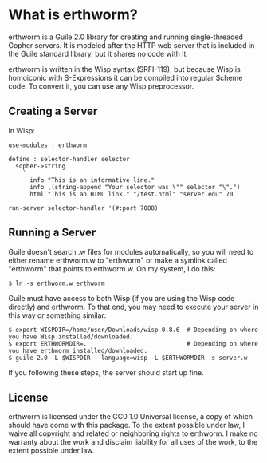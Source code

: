 # What is erthworm?
erthworm is a Guile 2.0 library for creating and running single-threaded
Gopher servers.  It is modeled after the HTTP web server that is included
in the Guile standard library, but it shares no code with it.

erthworm is written in the Wisp syntax (SRFI-119), but because Wisp is
homoiconic with S-Expressions it can be compiled into regular Scheme code.
To convert it, you can use any Wisp preprocessor.

## Creating a Server
In Wisp:

    use-modules : erthworm

    define : selector-handler selector
      sopher->string
        `
          info "This is an informative line."
          info ,(string-append "Your selector was \"" selector "\".")
          html "This is an HTML link." "/test.html" "server.edu" 70

    run-server selector-handler '(#:port 7088)

## Running a Server
Guile doesn't search .w files for modules automatically, so you will
need to either rename erthworm.w to "erthworm" or make a symlink called
"erthworm" that points to erthworm.w.  On my system, I do this:

    $ ln -s erthworm.w erthworm

Guile must have access to both Wisp (if you are using the Wisp code
directly) and erthworm.  To that end, you may need to execute your
server in this way or something similar:

    $ export WISPDIR=/home/user/Downloads/wisp-0.8.6  # Depending on where you have Wisp installed/downloaded.
    $ export ERTHWORMDIR=.                            # Depending on where you have erthworm installed/downloaded.
    $ guile-2.0 -L $WISPDIR --language=wisp -L $ERTHWORMDIR -s server.w

If you following these steps, the server should start up fine.

## License
erthworm is licensed under the CC0 1.0 Universal license, a copy
of which should have come with this package. To the extent possible
under law, I waive all copyright and related or neighboring rights to
erthworm. I make no warranty about the work and disclaim liability
for all uses of the work, to the extent possible under law.

